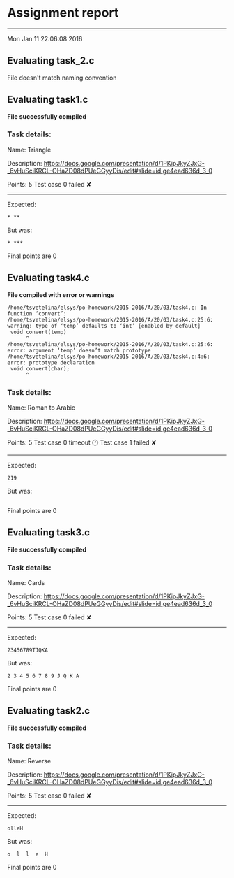 # Assignment report
---
Mon Jan 11 22:06:08 2016

## Evaluating task_2.c

File doesn't match naming convention

## Evaluating task1.c

**File successfully compiled**

### Task details:

Name: Triangle

Description: https://docs.google.com/presentation/d/1PKipJkyZJxG-_6vHuSciKRCL-OHaZD08dPUeGGyyDis/edit#slide=id.ge4ead636d_3_0

Points: 5
Test case 0 failed ✘ 

---
Expected:
```
* **
```
But was:
```
* ***
```

 Final points are 0
## Evaluating task4.c

**File compiled with error or warnings**

```
/home/tsvetelina/elsys/po-homework/2015-2016/A/20/03/task4.c: In function ‘convert’:
/home/tsvetelina/elsys/po-homework/2015-2016/A/20/03/task4.c:25:6: warning: type of ‘temp’ defaults to ‘int’ [enabled by default]
 void convert(temp)
      ^
/home/tsvetelina/elsys/po-homework/2015-2016/A/20/03/task4.c:25:6: error: argument ‘temp’ doesn’t match prototype
/home/tsvetelina/elsys/po-homework/2015-2016/A/20/03/task4.c:4:6: error: prototype declaration
 void convert(char);
      ^
```

### Task details:

Name: Roman to Arabic

Description: https://docs.google.com/presentation/d/1PKipJkyZJxG-_6vHuSciKRCL-OHaZD08dPUeGGyyDis/edit#slide=id.ge4ead636d_3_0

Points: 5
Test case 0 timeout 🕐
Test case 1 failed ✘ 

---
Expected:
```
219
```
But was:
```

```

 Final points are 0
## Evaluating task3.c

**File successfully compiled**

### Task details:

Name: Cards

Description: https://docs.google.com/presentation/d/1PKipJkyZJxG-_6vHuSciKRCL-OHaZD08dPUeGGyyDis/edit#slide=id.ge4ead636d_3_0

Points: 5
Test case 0 failed ✘ 

---
Expected:
```
23456789ТJQKA
```
But was:
```
2 3 4 5 6 7 8 9 J Q K A
```

 Final points are 0
## Evaluating task2.c

**File successfully compiled**

### Task details:

Name: Reverse

Description: https://docs.google.com/presentation/d/1PKipJkyZJxG-_6vHuSciKRCL-OHaZD08dPUeGGyyDis/edit#slide=id.ge4ead636d_3_0

Points: 5
Test case 0 failed ✘ 

---
Expected:
```
olleH
```
But was:
```
o  l  l  e  H
```

 Final points are 0

